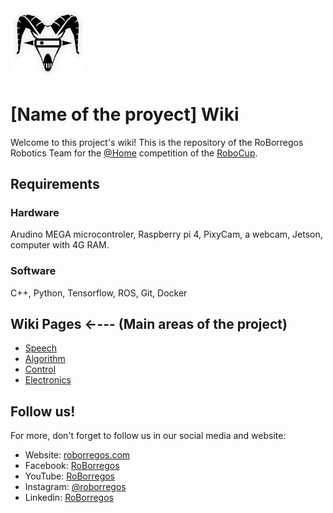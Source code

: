 <img src="./images/roborregos_git_logo.png" width="120" /> 

# [Name of the proyect] Wiki
Welcome to this project's wiki! This is the repository of the RoBorregos Robotics Team for the [@Home](https://athome.robocup.org/) competition of the [RoboCup](https://www.robocup.org/).

## Requirements
### Hardware
Arudino MEGA microcontroler, Raspberry pi 4, PixyCam, a webcam, Jetson, computer with 4G RAM.
### Software
C++, Python, Tensorflow, ROS, Git, Docker
## Wiki Pages ←--- (Main areas of the project)
* [Speech](link)
* [Algorithm](link)
* [Control](link)
* [Electronics](link)
## Follow us!
For more, don't forget to follow us in our social media and website:
* Website: [roborregos.com](http://roborregos.com/)
* Facebook: [RoBorregos](https://www.facebook.com/RoBorregos/)
* YouTube: [RoBorregos](https://www.youtube.com/channel/UCeSvAh96bXA3CcRGc4u7_oA)
* Instagram: [@roborregos](https://www.instagram.com/roborregos/)
* Linkedin: [RoBorregos](https://mx.linkedin.com/company/roborregos)
